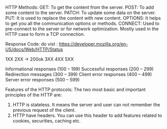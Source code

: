 HTTP Methods:
    GET: To get the content from the server.
    POST: To add some content to the server.
    PATCH: To update some data on the server.    
    PUT: It is used to replace the content with new content.
    OPTIONS: It helps to get you all the communication options or methods.
    CONNECT: Used to pre-connect to the server or for network optimization. Mostly used in the HTTP case to form a TCP connection.

Response Code:
do vist : https://developer.mozilla.org/en-US/docs/Web/HTTP/Status

1XX
2XX   -> 200ok
3XX
4XX
5XX

Informational responses (100 – 199)
Successful responses (200 – 299)
Redirection messages (300 – 399)
Client error responses (400 – 499)
Server error responses (500 – 599)


Features of the HTTP protocols:
The two most basic and important principles of the HTTP are:

   1. HTTP is stateless. It means the server and user can not remember the previous request of the client.
   2. HTTP have headers. You can use this header to add features related to cookies, securities, caching etc.